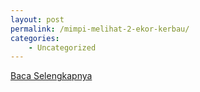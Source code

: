 ```yaml
---
layout: post
permalink: /mimpi-melihat-2-ekor-kerbau/
categories:
    - Uncategorized
---
```


[Baca Selengkapnya](/03)